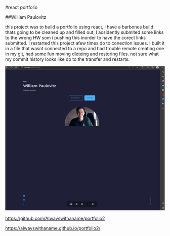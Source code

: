 #react portfolio

##William Paulovitz

this project was to build a portfolio using react, I have a barbones build thats going to be cleaned up and filled out, I acsidently submited some links to the wrong HW som i pushing this inorder to have the corect links submitted. 
I restarted this project afew times do to conection issues. I built it in a file that wasnt connected to a repo and had trouble remote creating one in my git, had some fun moving dleteing and restoring files. not sure what my commit history looks like do to the transfer and restarts. 

![img of me](/src/assets/Screenshot%202023-01-23%20122530.png)

https://github.com/Alwayswithaname/portfolio2

https://alwayswithaname.github.io/portfolio2/